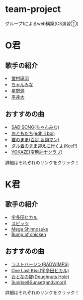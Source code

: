 # team-project
グループ1によるweb構築(CS演習①)

<!DOCTYPE html>
<html lang="ja">
<head>
<meta charset="UFT-8">
</head>
<body>
<h1>O君</h1>
<h2>歌手の紹介</h2>
<li><a href="https://riudomura.fanpla.jp/"target="_blank">堂村璃羽</li>
<li><a href="https://chanmina.com/"target="_blank">ちゃんみな</li>
<li><a href="https://www.hoshinogen.com/"target="_blank">星野源</li>
<li><a href="https://hiraidai.com/"target="_blank">平井大</a></li>
<h2>おすすめの曲</h2>
<li><a href="https://www.youtube.com/watch?v=CFBStXempJY&list=RDCFBStXempJY&start_radio=1">SAD SONG(ちゃんみな)</a></li>
<li><a href="https://www.youtube.com/watch?v=yJaZuxmTUvc&list=RDyJaZuxmTUvc&start_radio=1">おともだち(edhiii boi)</a></li>
<li><a href="https://www.youtube.com/watch?v=u7rBhwaMGwM&list=RDu7rBhwaMGwM&start_radio=1">君のまま(百足
＆韻マン)</a></li>
<li><a href="https://www.youtube.com/watch?v=riqD9Zn9AVQ&list=RDriqD9Zn9AVQ&start_radio=1">ダル着のまま迎えに行くよ(KeeP)</a></li>
<li><a href="https://www.youtube.com/watch?v=q09Gs6e5XVI&list=RDq09Gs6e5XVI&start_radio=1">YOKAZE(変態紳士クラブ)</a></li>
<p>詳細はそれぞれのリンクをクリック！</p>
<h1>K君</h1>
<h2>歌手の紹介</h2>
<li><a href="https://www.utadahikaru.jp/">宇多田ヒカル</a></li>
<li><a href="https://spitz-web.com/">スピッツ</a></li>
<li><a href="https://megashinnosuke.com/">Mega Shinnosuke</a></li>
<li><a href="https://www.bumpofchicken.com/">Bump of chicken</a></li>
<h2>おすすめの曲</h2>
<li><a href="https://www.youtube.com/watch?v=msSGCeCrJos">ラストバージン(RADWIMPS)</a></li>
<li><a href="https://www.youtube.com/watch?v=0Uhh62MUEic">One Last Kiss(宇多田ヒカル)</a></li>
<li><a href="https://www.youtube.com/watch?v=QNDHwaO5jcw">おとなの掟(Doughnuts Hole)</a></li>
<li><a href="https://www.youtube.com/watch?v=P9ywrHzyXdU">Sunrise&Sunset(andymori)</a></li>
<p>詳細はそれぞれのリンクをクリック！</P>
</body>
</html>
